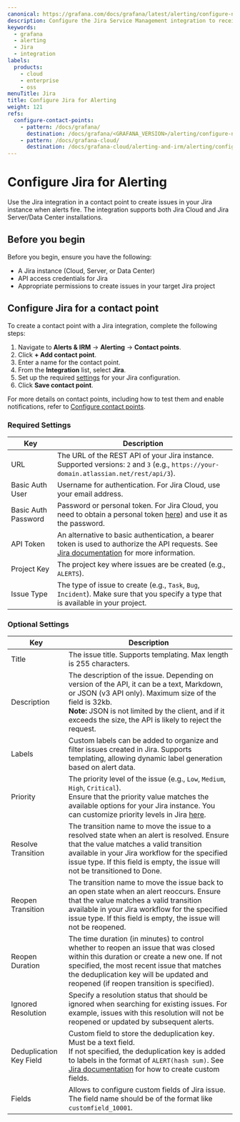 ```yaml
---
canonical: https://grafana.com/docs/grafana/latest/alerting/configure-notifications/manage-contact-points/integrations/configure-jira/
description: Configure the Jira Service Management integration to receive notifications when your alerts are firing
keywords:
  - grafana
  - alerting
  - Jira
  - integration
labels:
  products:
    - cloud
    - enterprise
    - oss
menuTitle: Jira
title: Configure Jira for Alerting
weight: 121
refs:
  configure-contact-points:
    - pattern: /docs/grafana/
      destination: /docs/grafana/<GRAFANA_VERSION>/alerting/configure-notifications/manage-contact-points/
    - pattern: /docs/grafana-cloud/
      destination: /docs/grafana-cloud/alerting-and-irm/alerting/configure-notifications/manage-contact-points/
---
```


# Configure Jira for Alerting

Use the Jira integration in a contact point to create issues in your Jira instance when alerts fire. The integration supports both Jira Cloud and Jira Server/Data Center installations.

## Before you begin

Before you begin, ensure you have the following:

- A Jira instance (Cloud, Server, or Data Center)
- API access credentials for Jira
- Appropriate permissions to create issues in your target Jira project

## Configure Jira for a contact point

To create a contact point with a Jira integration, complete the following steps:

1. Navigate to **Alerts & IRM** -> **Alerting** -> **Contact points**.
2. Click **+ Add contact point**.
3. Enter a name for the contact point.
4. From the **Integration** list, select **Jira**.
5. Set up the required [settings](#required-settings) for your Jira configuration.
6. Click **Save contact point**.

For more details on contact points, including how to test them and enable notifications, refer to [Configure contact points](/docs/grafana/latest/alerting/configure-notifications/manage-contact-points/).

### Required Settings

| Key | Description | 
| --- | --- |
| URL | The URL of the REST API of your Jira instance. Supported versions: `2` and `3` (e.g., `https://your-domain.atlassian.net/rest/api/3`). |
| Basic Auth User | Username for authentication. For Jira Cloud, use your email address. |
| Basic Auth Password | Password or personal token. For Jira Cloud, you need to obtain a personal token [here](https://id.atlassian.com/manage-profile/security/api-tokens)) and use it as the password. |
| API Token | An alternative to basic authentication, a bearer token is used to authorize the API requests. See [Jira documentation](https://confluence.atlassian.com/enterprise/using-personal-access-tokens-1026032365.html) for more information. |
| Project Key | The project key where issues are be created (e.g., `ALERTS`). |
| Issue Type | The type of issue to create (e.g., `Task`, `Bug`, `Incident`). Make sure that you specify a type that is available in your project. |

### Optional Settings
| Key | Description | 
| --- | --- |
| Title | The issue title. Supports templating. Max length is 255 characters. |
| Description | The description of the issue. Depending on version of the API, it can be a text, Markdown, or JSON (v3 API only). Maximum size of the field is 32kb.<br>**Note:** JSON is not limited by the client, and if it exceeds the size, the API is likely to reject the request. |
| Labels | Custom labels can be added to organize and filter issues created in Jira. Supports templating, allowing dynamic label generation based on alert data. |
| Priority | The priority level of the issue (e.g., `Low`, `Medium`, `High`, `Critical`). <br>Ensure that the priority value matches the available options for your Jira instance. You can customize priority levels in Jira [here](https://support.atlassian.com/jira-cloud-administration/docs/configure-priorities/). |
| Resolve Transition | The transition name to move the issue to a resolved state when an alert is resolved. Ensure that the value matches a valid transition available in your Jira workflow for the specified issue type. If this field is empty, the issue will not be transitioned to Done. |
| Reopen Transition | The transition name to move the issue back to an open state when an alert reoccurs. Ensure that the value matches a valid transition available in your Jira workflow for the specified issue type. If this field is empty, the issue will not be reopened. |
| Reopen Duration | The time duration (in minutes) to control whether to reopen an issue that was closed within this duration or create a new one. If not specified, the most recent issue that matches the deduplication key will be updated and reopened (if reopen transition is specified). |
| Ignored Resolution | Specify a resolution status that should be ignored when searching for existing issues. For example, issues with this resolution will not be reopened or updated by subsequent alerts. |
| Deduplication Key Field | Custom field to store the deduplication key. Must be a text field. <br> If not specified, the deduplication key is added to labels in the format of `ALERT(hash sum)`. See [Jira documentation](https://support.atlassian.com/jira-cloud-administration/docs/create-a-custom-field/) for how to create custom fields. |
| Fields | Allows to configure custom fields of Jira issue. The field name should be of the format like `customfield_10001`. |